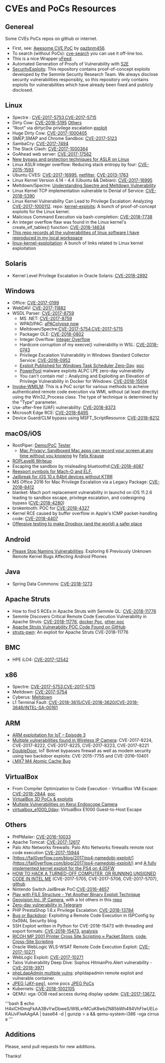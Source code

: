 # CVEs and PoCs Resources

## Genereal

Some CVEs PoCs repos on github or internet.

* First, see: [Awesome CVE PoC](https://github.com/qazbnm456/awesome-cve-poc) by [qazbnm456](https://github.com/qazbnm456).
* To search (without PoCs): [cve-search](https://github.com/cve-search/cve-search) you can use it off-line too.
* This is a nice Wrapper:[vFeed](https://github.com/toolswatch/vFeed).
* Automated Generation of Proofs of Vulnerability with [S2E](https://github.com/S2E/docs/blob/master/src/Tutorials/pov.rst)
* [SecurityExploits](https://github.com/Semmle/SecurityExploits): This repository contains proof-of-concept exploits developed by the Semmle Security Research Team. We always disclose security vulnerabilities responsibly, so this repository only contains exploits for vulnerabilities which have already been fixed and publicly disclosed.

## Linux

* Spectre : [CVE-2017-5753,CVE-2017-5715](https://gist.github.com/Badel2/ba8826e6607295e6f26c5ed098d98d27)
* Dirty Cow: [CVE-2016-5195](https://github.com/scumjr/dirtycow-vdso) [Others](https://github.com/dirtycow/dirtycow.github.io/wiki/PoCs)
* "Root" via dirtyc0w privilege escalation [exploit](https://gist.github.com/Arinerron/0e99d69d70a778ca13a0087fa6fdfd80)
* Huge Dirty Cow: [CVE-2017-1000405](https://github.com/bindecy/HugeDirtyCowPOC)
* SMEP,SMAP and Chrome Sandbox: [CVE-2017-5123](https://salls.github.io/Linux-Kernel-CVE-2017-5123/)
* SambaCry: [CVE-2017-7494](https://securelist.com/sambacry-is-coming/78674/)
* The Stack Clash: [CVE-2017-1000364](https://blog.qualys.com/securitylabs/2017/06/19/the-stack-clash)
* GoAhead web server: [CVE-2017-17562](https://www.elttam.com.au/blog/goahead/)
* [New bypass and protection techniques for ASLR on Linux](http://blog.ptsecurity.com/2018/02/new-bypass-and-protection-techniques.html)
* Linux ASLR integer overflow: Reducing stack entropy by four: [CVE-2015-1593](http://hmarco.org/bugs/linux-ASLR-integer-overflow.html)
* Ubuntu CVES: [CVE-2017-16995](https://github.com/Spacial/csirt/blob/master/PoCs/ubuntu_%20CVE-2017-16995.c), [netfilter](https://github.com/Spacial/csirt/blob/master/PoCs/ubuntu_netfilter.c), [CVE-2013-1763](https://github.com/Spacial/csirt/blob/master/PoCs/ubuntu_%20CVE-2013-1763.c)
* Linux Kernel Version 4.14 - 4.4 (Ubuntu && Debian): [CVE-2017-16995](https://github.com/iBearcat/CVE-2017-16995)
* Meltdown/Spectre: [Understanding Spectre and Meltdown Vulnerability](https://miuv.blog/2018/03/20/understanding-spectre-and-meltdown-vulnerability-part-2/)
* Linux Kernel TCP implementation vulnerable to Denial of Service: [CVE-2018-5390](https://www.kb.cert.org/vuls/id/962459)
* Linux Kernel Vulnerability Can Lead to Privilege Escalation: Analyzing [CVE-2017-1000112](https://securingtomorrow.mcafee.com/mcafee-labs/linux-kernel-vulnerability-can-lead-to-privilege-escalation-analyzing-cve-2017-1000112/). repo: [kernel-exploits](https://github.com/xairy/kernel-exploits): A bunch of proof-of-concept exploits for the Linux kernel.
* Malicious Command Execution via bash-completion: [CVE-2018-7738](https://blog.grimm-co.com/post/malicious-command-execution-via-bash-completion-cve-2018-7738/)
* An integer overflow flaw was found in the Linux kernel's create_elf_tables() function: [CVE-2018-14634](https://access.redhat.com/security/cve/cve-2018-14634)
* [This repo records all the vulnerabilities of linux software I have reproduced in my local workspace](https://github.com/VulnReproduction/LinuxFlaw)
* [linux-kernel-exploitation](https://github.com/xairy/linux-kernel-exploitation): A bunch of links related to Linux kernel exploitation

## Solaris

* Kernel Level Privilege Escalation in Oracle Solaris: [CVE-2018-2892](https://www.trustwave.com/Resources/SpiderLabs-Blog/CVE-2018-2892---Kernel-Level-Privilege-Escalation-in-Oracle-Solaris/)

## Windows

* Office: [CVE-2017-0199](https://github.com/bhdresh/CVE-2017-0199)
* WebDAV: [CVE-2017-11882](https://github.com/embedi/CVE-2017-11882)
* WSDL Parser: [CVE-2017-8759](https://github.com/Voulnet/CVE-2017-8759-Exploit-sample)
  * MS .NET: [CVE-2017-8759](https://github.com/bhdresh/CVE-2017-8759)
  * WPAD/PAC: [aPAColypse now](https://googleprojectzero.blogspot.com.br/2017/12/apacolypse-now-exploiting-windows-10-in_18.html)
  * Meltdown/Spectre:[CVE-2017-5754,CVE-2017-5715](https://github.com/ionescu007/SpecuCheck)
  * Packager OLE: [CVE-2018-0802](https://github.com/rxwx/CVE-2018-0802)
  * Integer Overflow: [Integer Overflow](https://github.com/k0keoyo/Dark_Composition_case_study_Integer_Overflow)
  * Hardcore corruption of my execve() vulnerability in WSL: [CVE-2018-0743](https://github.com/saaramar/execve_exploit)
  * Privilege Escalation Vulnerability in Windows Standard Collector Service: [CVE-2018-0952](https://www.atredis.com/blog/cve-2018-0952-privilege-escalation-vulnerability-in-windows-standard-collector-service)
  * [Exploit Published for Windows Task Scheduler Zero-Day](https://www.securityweek.com/exploit-published-windows-task-scheduler-zero-day). [poc](https://github.com/SandboxEscaper/randomrepo)
  * [PowerPool](https://www.welivesecurity.com/2018/09/05/powerpool-malware-exploits-zero-day-vulnerability/) malware exploits ALPC LPE zero-day vulnerability
  * You can't contain me! :: Analyzing and Exploiting an Elevation of Privilege Vulnerability in Docker for Windows: [CVE-2018-15514](https://srcincite.io/blog/2018/08/31/you-cant-contain-me-analyzing-and-exploiting-an-elevation-of-privilege-in-docker-for-windows.html)
* [Invoke-WMILM](https://github.com/Cybereason/Invoke-WMILM): This is a PoC script for various methods to acheive authenticated remote code execution via WMI, without (at least directly) using the Win32_Process class. The type of technique is determined by the "Type" parameter.
* Use-after-free (UAF) vulnerability: [CVE-2018-8373](https://blog.trendmicro.com/trendlabs-security-intelligence/new-cve-2018-8373-exploit-spotted/)
* Microsoft Edge RCE: [CVE-2018-8495](https://leucosite.com/Microsoft-Edge-RCE/)
* Device Guard/CLM bypass using MSFT_ScriptResource: [CVE-2018–8212](https://posts.specterops.io/cve-2018-8212-device-guard-clm-bypass-using-msft-scriptresource-b6cc2318e885)

## macOS/iOS

* RootPiper:  [Demo/PoC](https://github.com/Shmoopi/RootPipe-Demo)  [Tester](https://github.com/sideeffect42/RootPipeTester)
  * [Mac Privacy: Sandboxed Mac apps can record your screen at any time without you knowing](https://github.com/KrauseFx/krausefx.com/blob/master/_posts/2018-02-10-mac-privacy-sandboxed-mac-apps-can-take-screenshots.md) by [Felix Krause](https://github.com/KrauseFx)
* [ROPLevel6 Writeup](https://github.com/shmoo419/ExploitChallengeWriteups/blob/master/ROPLevel6/Writeup.md)
* Escaping the sandbox by misleading bluetoothd:[CVE-2018-4087](https://blog.zimperium.com/cve-2018-4087-poc-escaping-sandbox-misleading-bluetoothd)
* [Reexport symbols for Mach-O and ELF.](https://github.com/xerub/reexport)
* [Jailbreak for iOS 10.x 64bit devices without KTRR](https://github.com/tihmstar/doubleH3lix)
* MS Office 2016 for Mac Privilege Escalation via a Legacy Package: [CVE-2018–8412](https://medium.com/0xcc/cve-2018-8412-ms-office-2016-for-mac-privilege-escalation-via-a-legacy-package-7fccdbf71d9b)
* blanket: Mach port replacement vulnerability in launchd on iOS 11.2.6 leading to sandbox escape, privilege escalation, and codesigning bypass ([CVE-2018-4280](https://github.com/bazad/blanket))
* brokentooth: POC for [CVE-2018-4327](https://github.com/omerporze/brokentooth)
* Kernel RCE caused by buffer overflow in Apple's ICMP packet-handling code: [CVE-2018-4407](https://lgtm.com/blog/apple_xnu_icmp_error_CVE-2018-4407)
* [Offensive testing to make Dropbox (and the world) a safer place](https://blogs.dropbox.com/tech/2018/11/offensive-testing-to-make-dropbox-and-the-world-a-safer-place/)

## Android

* [Please Stop Naming Vulnerabilities](https://pleasestopnamingvulnerabilities.com): Exploring 6 Previously Unknown Remote Kernel Bugs Affecting Android Phones

## Java

* Spring Data Commons: [CVE-2018-1273](https://gist.github.com/matthiaskaiser/bfb274222c009b3570ab26436dc8799e)

## Apache Struts

* How to find 5 RCEs in Apache Struts with Semmle QL: [CVE-2018-11776](https://lgtm.com/blog/apache_struts_CVE-2018-11776)
* Semmle Discovers Critical Remote Code Execution Vulnerability in Apache Struts: [CVE-2018-11776](https://semmle.com/news/apache-struts-CVE-2018-11776), [docker Poc](https://github.com/jas502n/St2-057), [other poc](https://github.com/mazen160/struts-pwn_CVE-2018-11776)
* [Apache Struts Vulnerability POC Code Found on GitHub](https://news.hitb.org/content/apache-struts-vulnerability-poc-code-found-github)
* [struts-pwn](https://github.com/mazen160/struts-pwn_CVE-2018-11776): An exploit for Apache Struts CVE-2018-11776

## BMC

* HPE iLO4: [CVE-2017-12542](https://github.com/airbus-seclab/ilo4_toolbox/blob/master/README.rst)

## x86

* Spectre: [CVE-2017-5753,CVE-2017-5715](https://spectreattack.com/)
* Meltdown: [CVE-2017-5754](https://meltdownattack.com/)
* Cyberus: [Meltdown](http://blog.cyberus-technology.de/posts/2018-01-03-meltdown.html)
* L1 Terminal Fault: [CVE-2018-3615/CVE-2018-3620/CVE-2018-3646/INTEL-SA-00161](https://software.intel.com/security-software-guidance/software-guidance/l1-terminal-fault)

## ARM

* [ARM exploitation for IoT – Episode 3](https://quequero.org/2017/11/arm-exploitation-iot-episode-3/)
* [Multiple vulnerabilities found in Wireless IP Camera](https://pierrekim.github.io/blog/2017-03-08-camera-goahead-0day.html#backdoor-account): CVE-2017-8224, CVE-2017-8222, CVE-2017-8225, CVE-2017-8223, CVE-2017-8221
* [DoubleDoor](https://blog.newskysecurity.com/doubledoor-iot-botnet-bypasses-firewall-as-well-as-modem-security-using-two-backdoor-exploits-88457627306d), IoT Botnet bypasses firewall as well as modem security using two backdoor exploits: CVE-2015–7755 and CVE-2016–10401
* [i.MX7 M4 Atomic Cache Bug](https://rschaefertech.wordpress.com/2018/02/17/imx7-hardware-bug/)

## VirtualBox

* From Compiler Optimization to Code Execution - VirtualBox VM Escape: [CVE-2018-2844](https://www.voidsecurity.in/2018/08/from-compiler-optimization-to-code.html). [poc](https://github.com/renorobert/virtualbox-cve-2018-2844/)
* [VirtualBox 3D PoCs & exploits](https://github.com/niklasb/3dpwn)
* [Multiple Vulnerabilities on Kerui Endoscope Camera](https://utkusen.com/blog/multiple-vulnerabilities-on-kerui-endoscope-camera.html)
* [virtualbox_e1000_0day](https://github.com/MorteNoir1/virtualbox_e1000_0day):  VirtualBox E1000 Guest-to-Host Escape

## Others

* PHPMailer: [CVE-2016-10033](https://github.com/opsxcq/exploit-CVE-2016-10033)
* Apache Tomcat: [CVE-2017-12617](https://github.com/cyberheartmi9/CVE-2017-12617)
* Palo Alto Networks firewalls: Palo Alto Networks firewalls remote root code execution [CVE-2017-15944](http://seclists.org/fulldisclosure/2017/Dec/38)
* [https://fail0verflow.com/blog/2017/ps4-namedobj-exploit/](https://fail0verflow.com/blog/2017/ps4-namedobj-exploit/) and  [A fully implemented kernel exploit for the PS4 on 4.05FW](https://github.com/Cryptogenic/PS4-4.05-Kernel-Exploit)
* [HOW TO HACK A TURNED-OFF COMPUTER, OR RUNNING UNSIGNED CODE IN INTEL ME](https://www.blackhat.com/docs/eu-17/materials/eu-17-Goryachy-How-To-Hack-A-Turned-Off-Computer-Or-Running-Unsigned-Code-In-Intel-Management-Engine-wp.pdf) (CVE-2017-5705, CVE-2017-5706, CVE-2017-5707), [github](https://github.com/ptresearch/unME11)
* Nintendo Switch JailBreak PoC:[CVE-2016-4657](https://github.com/iDaN5x/Switcheroo/wiki/Article)
* [Play with FILE Structure - Yet Another Binary Exploit Technique](https://www.slideshare.net/AngelBoy1/play-with-file-structure-yet-another-binary-exploit-technique)
* [Geovision Inc. IP Camera](https://github.com/mcw0/PoC/blob/master/Geovision%20IP%20Camera%20Multiple%20Remote%20Command%20Execution%20-%20Multiple%20Stack%20Overflow%20-%20Double%20free%20-%20Unauthorized%20Access.txt), with a lot others in this [repo](https://github.com/mcw0/PoC)
* [Zero-day vulnerability in Telegram](https://securelist.com/zero-day-vulnerability-in-telegram/83800/)
* PHP PrestaShop 1.6.x Privilege Escalation: [CVE-2018-13784](https://www.ambionics.io/blog/prestashop-privilege-escalation)
* [Bug or Backdoor](https://0x09al.github.io/security/ispconfig/exploit/vulnerability/2018/08/20/bug-or-backdoor-ispconfig-rce.html): Exploiting a Remote Code Execution in ISPConfig by 0x09AL Security blog.
* SSH Exploit written in Python for CVE-2018-15473 with threading and export formats: [CVE-2018-15473](https://github.com/Rhynorater/CVE-2018-15473-Exploit), [analysis](https://sekurak.pl/openssh-users-enumeration-cve-2018-15473/)
* [RICOH MP 2001 Printer Cross Site Scripting ≈ Packet Storm](https://packetstormsecurity.com/files/149443/RICOH-MP-2001-Printer-Cross-Site-Scripting.html), [code](https://dl.packetstormsecurity.net/1809-exploits/richomp2001-xss.txt), [Cross-Site Scripting](https://www.exploit-db.com/exploits/45460/)
* Oracle WebLogic WLS-WSAT Remote Code Execution Exploit: [CVE-2017-10271](https://github.com/kkirsche/CVE-2017-10271)
* WebLogic Exploit: [CVE-2017-10271](https://github.com/c0mmand3rOpSec/CVE-2017-10271)
* Talos Vulnerability Deep Dive: Sophos HitmanPro.Alert vulnerability -  [CVE-2018-3971](https://blog.talosintelligence.com/2018/11/TALOS-2018-0636.html)
* [phpLdapAdmin multiple vulns](https://github.com/opsxcq/exploit-phpldapadmin-remote-dump): phpldapadmin remote exploit and vulnerable container.
* [JPEG [JAY-peg]](https://github.com/corkami/docs/blob/master/images/jpeg.md), some pocs [JPEG PoCs](https://github.com/corkami/pocs/blob/master/images/jpg/README.md)
* Kubernets: [CVE-2018-1002105](https://github.com/evict/poc_CVE-2018-1002105)
* QEMU: vga: OOB read access during display update: [CVE-2017-13672](https://twitter.com/David3141593/status/903284919803277312),
  
'''bash
$ echo H4sICH0mqFkAA3BvYwDbweS/W8LxrMCuK8wbZN85bWh494VhFIwUELoKAIJvFIwAAgAA | base64 -d | gunzip > a && qemu-system-i386 -vga cirrus a
'''

## Additions

Please, send pull requests for new additions.

 Thanks!
